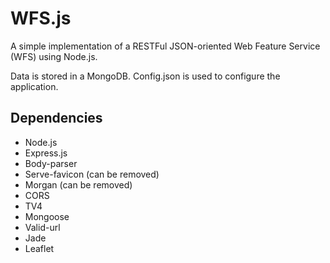 WFS.js
======
A simple implementation of a RESTFul JSON-oriented Web Feature Service (WFS) using Node.js.

Data is stored in a MongoDB. Config.json is used to configure the application.

## Dependencies
* Node.js
* Express.js
* Body-parser
* Serve-favicon (can be removed)
* Morgan (can be removed)
* CORS
* TV4
* Mongoose
* Valid-url
* Jade
* Leaflet
